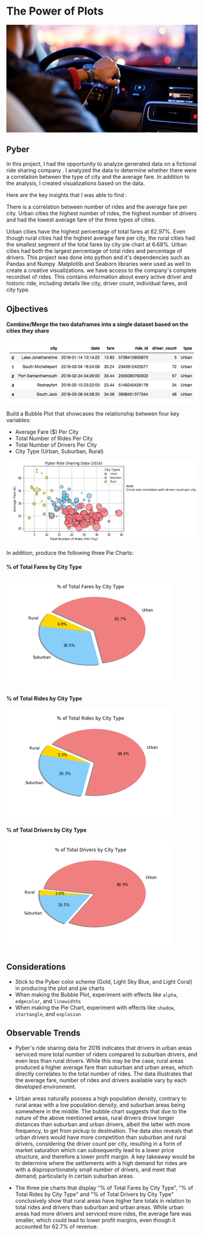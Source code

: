 # The Power of Plots

![x](Images/ride.png)

## Pyber 

In this project, I had the opportunity to analyze  generated data on a fictional ride sharing company . I analyzed the data to determine whether there were  a correlation between the type of city and the average fare. In addition to the analysis, I created visualizations based on the data. 

Here are the key insights that I was able to find :

There is a correlation between number of rides and the average fare per city. Urban cities the highest number of rides, the highest number of drivers and had the lowest average fare of the three types of cities.

Urban cities have the highest percentage of total fares at 62.97%. Even though rural cities had the highest average fare per city, the rural cities had the smallest segment of the total fares by city pie chart at 6.68%. Urban cities had both the largest percentage of total rides and percentage of drivers.
This project was done into python and it's dependencies such as Pandas and Numpy .Matplotlib and Seaborn libraries were used as well to create a creative visualizations.
we have access to the company's complete recordset of rides. This contains information about every active driver and historic ride, including details like city, driver count, individual fares, and city type.


## Ojbectives

#### Combine/Merge the two dataframes into a single dataset based on the cities they share
![](Images/merged-dataframe_dataset.png)


Build a Bubble Plot that showcases the relationship between four key variables:

* Average Fare ($) Per City
* Total Number of Rides Per City
* Total Number of Drivers Per City
* City Type (Urban, Suburban, Rural)

![](Images/pyber_ridesharing_data_2016.png)

In addition, produce the following three Pie Charts:

#### % of Total Fares by City Type

![](Images/pyber_ridesharing_percetage_total_fares.png)

#### % of Total Rides by City Type

![](Images/pyber_ridesharing_percetage_total_rides.png)

#### % of Total Drivers by City Type

![](Images/pyber_ridesharing_percetage_total_drivers.png)


## Considerations

* Stick to the Pyber color scheme (Gold, Light Sky Blue, and Light Coral) in producing the plot and pie charts
* When making the Bubble Plot, experiment with effects like `alpha`, `edgecolor`, and `linewidths`
* When making the Pie Chart, experiment with effects like `shadow`, `startangle`, and `explosion`


## Observable Trends

* Pyber's ride sharing data for 2016 indicates that drivers in urban areas serviced more total number of riders compared to suburban drivers, and even less than rural drivers. While this may be the case, rural areas produced a higher average fare than suburban and urban areas, which directly correlates to the total number of rides. The data illustrates that the average fare, number of rides and drivers available vary by each developed environment.

* Urban areas naturally possess a high population density, contrary to rural areas with a low population density, and suburban areas being somewhere in the middle. The bubble chart suggests that due to the nature of the above mentioned areas, rural drivers drove longer distances than suburban and urban drivers, albeit the latter with more frequency, to get from pickup to destination. The data also reveals that urban drivers would have more competition than suburban and rural drivers, considering the driver count per city, resulting in a form of market saturation which can subsequently lead to a lower price structure, and therefore a lower profit margin. A key takeaway would be to determine where the settlements with a high demand for rides are with a disproportionately small number of drivers, and meet that demand; particularly in certain suburban areas.

* The three pie charts that display “% of Total Fares by City Type”, "% of Total Rides by City Type" and "% of Total Drivers by City Type" conclusively show that rural areas have higher fare totals in relation to total rides and drivers than suburban and urban areas. While urban areas had more drivers and serviced more rides, the average fare was smaller, which could lead to lower profit margins, even though it accounted for 62.7% of revenue.
